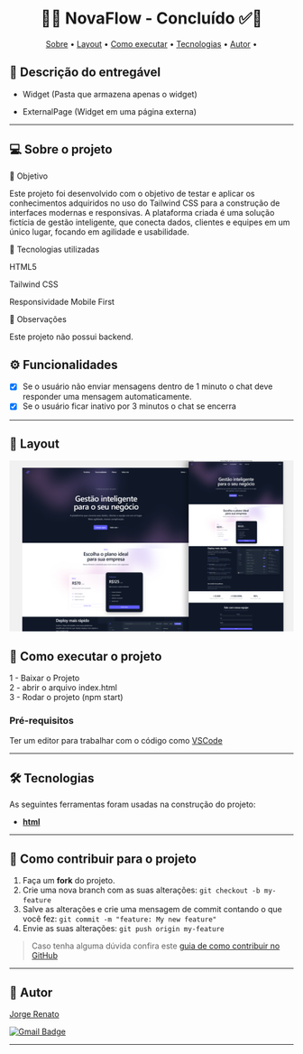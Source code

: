 
<!-- MODELO PROJETO FINALIZADO -->
<h1 align="center"> 
	  🚀✅  NovaFlow - Concluído ✅🚀
</h1>

<!-- ---------------------------------------------------------------------- -->

<!-- MODELO MENU DE NAVEGAÇÃO -->
<p align="center">
  <a href="#-sobre-o-projeto">Sobre</a> • 
 <a href="#-layout">Layout</a> • 
 <a href="#-como-executar-o-projeto">Como executar</a> • 
 <a href="#-tecnologias">Tecnologias</a> • 
 <a href="#-autor">Autor</a> • 
 </p>

<!-- ---------------------------------------------------------------------- -->

<!-- MODELO DE DESCRIÇÃO -->
## 📄 Descrição do entregável

<!-- EXEMPLO DE DESCRIÇÃO DE UM PROJETO: -->
- Widget (Pasta que armazena apenas o widget)

- ExternalPage (Widget em uma página externa)

---

<!-- ---------------------------------------------------------------------- -->

<!-- MODELO DESCRIÇÃO SOBRE O PROJETO: -->
## 💻 Sobre o projeto

🎯 Objetivo

Este projeto foi desenvolvido com o objetivo de testar e aplicar os conhecimentos adquiridos no uso do Tailwind CSS para a construção de interfaces modernas e responsivas. A plataforma criada é uma solução fictícia de gestão inteligente, que conecta dados, clientes e equipes em um único lugar, focando em agilidade e usabilidade.

🚀 Tecnologias utilizadas

HTML5

Tailwind CSS

Responsividade Mobile First

📌 Observações

Este projeto não possui backend.
<!-- ---------------------------------------------------------------------- -->

<!-- MODELO FUNCIONALIDADES: -->
## ⚙️ Funcionalidades

<!-- EXEMPLO DE FUNCIONALIDADES: -->
- [x] Se o usuário não enviar mensagens dentro de 1 minuto o chat deve responder uma mensagem automaticamente.
- [x] Se o usuário ficar inativo por 3 minutos o chat se encerra

---

<!-- ---------------------------------------------------------------------- -->

<!-- EXEMPLO DE LAYOUT: -->
## 🎨 Layout 


<!-- AQUI VOCÊ PASSA O CAMINHO DA IMAGEM -->
![web](https://github.com/Jorge-Renato/NovaFlow/blob/main/Thumbnail.png)<br>


<!-- ---------------------------------------------------------------------- -->

<!-- MODELO DE COMO EXECUTAR O PROJETO -->
## 🚀 Como executar o projeto

1 - Baixar o Projeto <br>
2 - abrir o arquivo index.html<br>
3 - Rodar o projeto (npm start)

<!-- ---------------------------------------------------------------------- -->

<!-- MODELO DE PRÉ REQUISITOS -->
### Pré-requisitos

Ter um editor para trabalhar com o código como [VSCode](https://code.visualstudio.com/)

---

<!-- ---------------------------------------------------------------------- -->

<!-- MODELO DE TECNOLOGIAS -->
## 🛠 Tecnologias

As seguintes ferramentas foram usadas na construção do projeto:


-   **[html](https://developer.mozilla.org/pt-BR/docs/Web/HTML)**




---

<!-- ---------------------------------------------------------------------- -->

<!-- MODELO DE COMO CONTRIBUIR PARA O PROJETO -->
## 💪 Como contribuir para o projeto

1. Faça um **fork** do projeto.
2. Crie uma nova branch com as suas alterações: `git checkout -b my-feature`
3. Salve as alterações e crie uma mensagem de commit contando o que você fez: `git commit -m "feature: My new feature"`
4. Envie as suas alterações: `git push origin my-feature`
> Caso tenha alguma dúvida confira este [guia de como contribuir no GitHub](./CONTRIBUTING.md)

---

<!-- ---------------------------------------------------------------------- -->

<!-- MODELO DE AUTOR-->
## 🦸 Autor

<a href="https://github.com/Jorge-Renato">
Jorge Renato </a>
 <br />
 
[![Gmail Badge](https://img.shields.io/badge/-gomesjorgenato@gmail.com-c14438?style=flat-square&logo=Gmail&logoColor=white&link=mailto:gomesjorgenato@gmail.com)](mailto:gomesjorgenato@gmail.com)

---

<!-- ---------------------------------------------------------------------- -->

